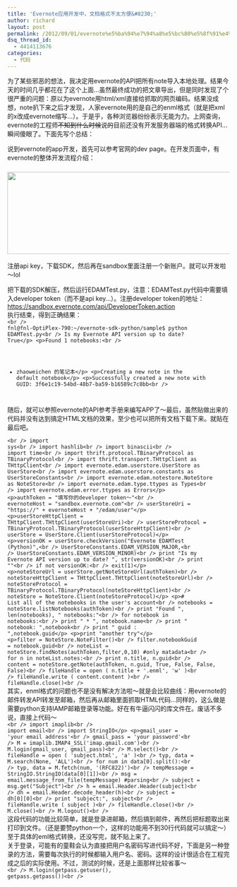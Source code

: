 ```yaml
---
title: 'Evernote应用开发中，文档格式不太方便&#8230;'
author: richard
layout: post
permalink: /2012/09/01/evernote%e5%ba%94%e7%94%a8%e5%bc%80%e5%8f%91%e4%b8%ad%ef%bc%8c%e6%96%87%e6%a1%a3%e6%a0%bc%e5%bc%8f%e4%b8%8d%e5%a4%aa%e6%96%b9%e4%be%bf/
dsq_thread_id:
  - 4414113676
categories:
  - 代码
---
```

为了某些邪恶的想法，我决定用evernote的API把所有note导入本地处理。结果今天的时间几乎都花在了这个上面&#8230;虽然最终成功的把文章导出，但是同时发现了个很严重的问题：原以为evernote用html/xml直接给抓取的网页编码。结果没成想，note扒下来之后才发现，人家evernote用的是自己的enml格式（就是把xml的x改成evernote缩写&#8230;）。于是乎，各种浏览器纷纷表示无能为力。上网查询，evernote的工程师<del datetime="2012-09-01T12:37:46+00:00">不知到什么时候</del>说<del datetime="2012-09-01T12:37:46+00:00">的</del>目前还没有开发服务器端的格式转换API&#8230;瞬间傻眼了。下面先写个总结：

说到evernote的app开发，首先可以参考官网的dev page。在开发页面中，有evernote的整体开发流程介绍：

### <img class="alignnone" title="流程介绍" src="http://ww1.sinaimg.cn/mw690/65c83a2bgw1dwhbme710jj.jpg" alt="" width="690" height="186" />

注册api key，下载SDK，然后再在sandbox里面注册一个新账户。就可以开发啦～lol<!--more-->

  
把下载的SDK解压，然后运行EDAMTest.py，注意：EDAMTest.py代码中需要填入developer token（而不是api key&#8230;）。注册developer token的地址：https://sandbox.evernote.com/api/DeveloperToken.action  
执行结束，得到正确结果：  
<code width='570'>&lt;br />
fnl@fnl-OptiPlex-790:~/evernote-sdk-python/sample$ python EDAMTest.py&lt;br />
Is my Evernote API version up to date? True&lt;/p>
&lt;p>Found 1 notebooks:&lt;br />
* zhaoweichen 的笔记本&lt;/p>
&lt;p>Creating a new note in the default notebook&lt;/p>
&lt;p>Successfully created a new note with GUID: 3f6e1c19-54bd-48b7-ba59-b16589c7c8bb&lt;br />
</code>  
随后，就可以参照evernote的API参考手册来编写APP了～最后，虽然贴做出来的代码并没有达到搞定HTML文档的效果，至少也可以把所有文档下载下来。就贴在最后吧。

<div>
</div>

<code lang='python' height='960' width='570'>&lt;br />
import sys&lt;br />
import hashlib&lt;br />
import binascii&lt;br />
import time&lt;br />
import thrift.protocol.TBinaryProtocol as TBinaryProtocol&lt;br />
import thrift.transport.THttpClient as THttpClient&lt;br />
import evernote.edam.userstore.UserStore as UserStore&lt;br />
import evernote.edam.userstore.constants as UserStoreConstants&lt;br />
import evernote.edam.notestore.NoteStore as NoteStore&lt;br />
import evernote.edam.type.ttypes as Types&lt;br />
import evernote.edam.error.ttypes as Errors&lt;/p>
&lt;p>authToken = "填写你的developer token～"&lt;br />
evernoteHost = "sandbox.evernote.com"&lt;br />
userStoreUri = "https://" + evernoteHost + "/edam/user"&lt;/p>
&lt;p>userStoreHttpClient = THttpClient.THttpClient(userStoreUri)&lt;br />
userStoreProtocol = TBinaryProtocol.TBinaryProtocol(userStoreHttpClient)&lt;br />
userStore = UserStore.Client(userStoreProtocol)&lt;/p>
&lt;p>versionOK = userStore.checkVersion("Evernote EDAMTest (Python)",&lt;br />
                                   UserStoreConstants.EDAM_VERSION_MAJOR,&lt;br />
                                   UserStoreConstants.EDAM_VERSION_MINOR)&lt;br />
print "Is my Evernote API version up to date? ", str(versionOK)&lt;br />
print ""&lt;br />
if not versionOK:&lt;br />
    exit(1)&lt;/p>
&lt;p>noteStoreUrl = userStore.getNoteStoreUrl(authToken)&lt;br />
noteStoreHttpClient = THttpClient.THttpClient(noteStoreUrl)&lt;br />
noteStoreProtocol = TBinaryProtocol.TBinaryProtocol(noteStoreHttpClient)&lt;br />
noteStore = NoteStore.Client(noteStoreProtocol)&lt;/p>
&lt;p># List all of the notebooks in the user's account&lt;br />
notebooks = noteStore.listNotebooks(authToken)&lt;br />
print "Found ", len(notebooks), " notebooks:"&lt;br />
for notebook in notebooks:&lt;br />
    print "  * ", notebook.name&lt;br />
    print "    notebook: ",notebook&lt;br />
    print "    guid    : ",notebook.guid&lt;/p>
&lt;p>print "another try"&lt;/p>
&lt;p>filter = NoteStore.NoteFilter()&lt;br />
filter.notebookGuid = notebook.guid&lt;br />
noteList = noteStore.findNotes(authToken,filter,0,10) #only matadata&lt;br />
for n in noteList.notes:&lt;br />
    print n.title, n.guid&lt;br />
    content = noteStore.getNote(authToken, n.guid, True, False, False, False)&lt;br />
    fileHandle = open ( n.title + '.enml', 'w' )&lt;br />
    fileHandle.write ( content.content )&lt;br />
    fileHandle.close()&lt;br />
</code>  
其实，enml格式的问题也不是没有解决方法啦～就是会比较曲线：用evernote的邮件转发API转发至邮箱，然后再从邮箱里面抓取HTML代码&#8230;同样的，这么做是需要python支持IAMP邮箱登录等功能。好在有牛逼闪闪的库文件在。废话不多说，直接上代码～  
<code lang='python' width='570'>&lt;br />
import imaplib&lt;br />
import email&lt;br />
import StringIO&lt;/p>
&lt;p>gmail_user = 'your email address'&lt;br />
gmail_pass = 'your password'&lt;br />
M = imaplib.IMAP4_SSL('imap.gmail.com')&lt;br />
M.login(gmail_user, gmail_pass)&lt;br />
M.select()&lt;br />
fileHandle = open ( 'subject.html', 'a' )&lt;br />
typ, data = M.search(None, 'ALL')&lt;br />
for num in data[0].split():&lt;br />
    typ, data = M.fetch(num, '(RFC822)')&lt;br />
    tempMessage = StringIO.StringIO(data[0][1])&lt;br />
    msg = email.message_from_file(tempMessage) #parsing&lt;br />
    subject = msg.get("Subject")&lt;br />
    h = email.Header.Header(subject)&lt;br />
    dh = email.Header.decode_header(h)&lt;br />
    subject = dh[0][0]&lt;br />
    print "subject:", subject&lt;br />
    fileHandle.write ( subject )&lt;br />
fileHandle.close()&lt;br />
M.close()&lt;br />
M.logout()&lt;br />
</code>  
这段代码的功能比较简单，就是登录进邮箱，然后搞到邮件，再然后把标题取出来打印到文件。（还是要赞python一个，这样的功能用不到30行代码就可以搞定～）至于具体的eml格式转换，还没写完，就不贴上来了。  
关于登录，可能有的童鞋会认为直接把用户名密码写进代码不好，下面是另一种登录的方法，需要每次执行的时候都输入用户名、密码。这样的设计很适合在工程完成之后的实际使用。不过，测试的时候，还是上面那样比较省事～  
<code lang='python' width='570'>&lt;br />
M.login(getpass.getuser(), getpass.getpass())&lt;br />
</code>